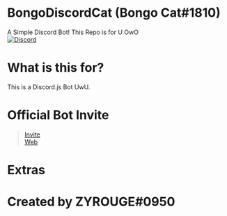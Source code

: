 # BongoDiscordCat (Bongo Cat#1810)
A Simple Discord Bot! This Repo is for U OwO <br>
[![Discord](https://discordapp.com/api/guilds/521008266336141314/widget.png)](https://discordapp.com/invite/8jdDWzk)

# What is this for?
This is a Discord.js Bot UwU.

# Official Bot Invite
 > [Invite](https://discordapp.com/api/oauth2/authorize?client_id=614476694853779457&permissions=2146958847&scope=bot) <br>
 > [Web](https://bongodiscordcat.glitch.me/)
 
# Extras

# Created by **ZYROUGE#0950**
